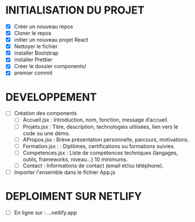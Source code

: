 # INITIALISATION DU PROJET

- [x] Créer un nouveau repos
- [x] Cloner le repos
- [x] initier un nouveau projet React
- [x] Nettoyer le fichier
- [x] installer Bootstrap
- [x] installer Prettier
- [x] Créer le dossier components/
- [x] premier commit

# DEVELOPPEMENT

- [ ] Création des components
    - [ ] Accueil.jsx : Introduction, nom, fonction, message d’accueil.
    - [ ] Projets.jsx : Titre, description, technologies utilisées, lien vers le code ou une démo.
    - [ ] APropos.jsx : Brève présentation personnelle, parcours, motivations.
    - [ ] Formation.jsx : : Diplômes, certifications ou formations suivies.
    - [ ] Competences.jsx : Liste de compétences techniques (langages, outils, frameworks, niveau…) 10 minimums.
    - [ ] Contact : Informations de contact (email et/ou téléphone).

- [ ] Importer l'ensemble dans le fichier App.js

# DEPLOIMENT SUR NETLIFY

- [ ] En ligne sur : ...netlify.app
